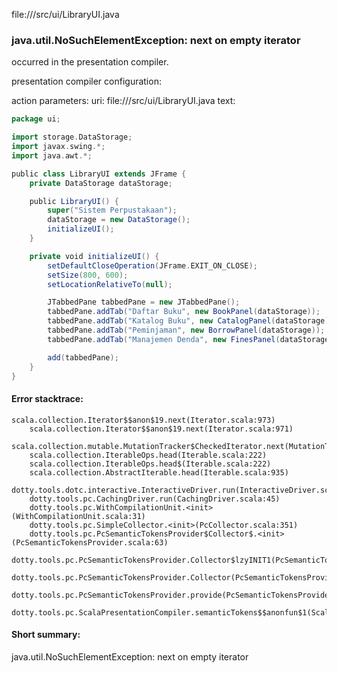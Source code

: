 file://<WORKSPACE>/src/ui/LibraryUI.java
### java.util.NoSuchElementException: next on empty iterator

occurred in the presentation compiler.

presentation compiler configuration:


action parameters:
uri: file://<WORKSPACE>/src/ui/LibraryUI.java
text:
```scala
package ui;

import storage.DataStorage;
import javax.swing.*;
import java.awt.*;

public class LibraryUI extends JFrame {
    private DataStorage dataStorage;

    public LibraryUI() {
        super("Sistem Perpustakaan");
        dataStorage = new DataStorage();
        initializeUI();
    }

    private void initializeUI() {
        setDefaultCloseOperation(JFrame.EXIT_ON_CLOSE);
        setSize(800, 600);
        setLocationRelativeTo(null);

        JTabbedPane tabbedPane = new JTabbedPane();
        tabbedPane.addTab("Daftar Buku", new BookPanel(dataStorage));
        tabbedPane.addTab("Katalog Buku", new CatalogPanel(dataStorage));
        tabbedPane.addTab("Peminjaman", new BorrowPanel(dataStorage));
        tabbedPane.addTab("Manajemen Denda", new FinesPanel(dataStorage));

        add(tabbedPane);
    }
}
```



#### Error stacktrace:

```
scala.collection.Iterator$$anon$19.next(Iterator.scala:973)
	scala.collection.Iterator$$anon$19.next(Iterator.scala:971)
	scala.collection.mutable.MutationTracker$CheckedIterator.next(MutationTracker.scala:76)
	scala.collection.IterableOps.head(Iterable.scala:222)
	scala.collection.IterableOps.head$(Iterable.scala:222)
	scala.collection.AbstractIterable.head(Iterable.scala:935)
	dotty.tools.dotc.interactive.InteractiveDriver.run(InteractiveDriver.scala:164)
	dotty.tools.pc.CachingDriver.run(CachingDriver.scala:45)
	dotty.tools.pc.WithCompilationUnit.<init>(WithCompilationUnit.scala:31)
	dotty.tools.pc.SimpleCollector.<init>(PcCollector.scala:351)
	dotty.tools.pc.PcSemanticTokensProvider$Collector$.<init>(PcSemanticTokensProvider.scala:63)
	dotty.tools.pc.PcSemanticTokensProvider.Collector$lzyINIT1(PcSemanticTokensProvider.scala:63)
	dotty.tools.pc.PcSemanticTokensProvider.Collector(PcSemanticTokensProvider.scala:63)
	dotty.tools.pc.PcSemanticTokensProvider.provide(PcSemanticTokensProvider.scala:88)
	dotty.tools.pc.ScalaPresentationCompiler.semanticTokens$$anonfun$1(ScalaPresentationCompiler.scala:111)
```
#### Short summary: 

java.util.NoSuchElementException: next on empty iterator